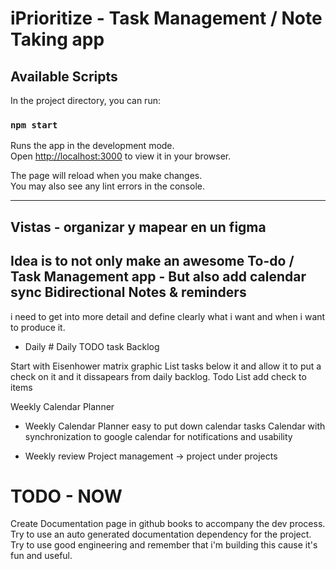 # iPrioritize - Task Management / Note Taking app
## Available Scripts

In the project directory, you can run:

### `npm start`

Runs the app in the development mode.\
Open [http://localhost:3000](http://localhost:3000) to view it in your browser.

The page will reload when you make changes.\
You may also see any lint errors in the console.

------------------------------------------------

## Vistas - organizar y mapear en un figma
## Idea is to not only make an awesome To-do / Task Management app - But also add calendar sync Bidirectional Notes & reminders
i need to get into more detail and define clearly what i want and when i want to produce it. 

- Daily # Daily TODO task Backlog

Start with Eisenhower matrix graphic 
List tasks below it and allow it to put a check on it and it dissapears from daily backlog.
Todo List add check to items

Weekly Calendar Planner 

- Weekly Calendar Planner 
easy to put down calendar tasks
Calendar with synchronization to google calendar for notifications and usability

- Weekly review
Project management -> project under projects

# TODO - NOW 
Create Documentation page in github books to accompany the dev process.
Try to use an auto generated documentation dependency for the project. 
Try to use good engineering and remember that i'm building this cause it's fun and useful. 

